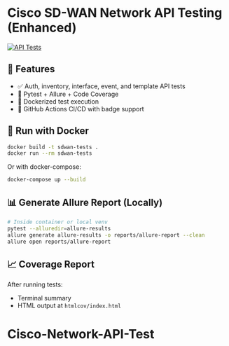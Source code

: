 # Cisco SD-WAN Network API Testing (Enhanced)

[![API Tests](https://github.com/yourusername/network-api-testing/actions/workflows/api-tests.yml/badge.svg)](https://github.com/yourusername/network-api-testing/actions)

## 🚀 Features

- ✅ Auth, inventory, interface, event, and template API tests
- 🧪 Pytest + Allure + Code Coverage
- 🐳 Dockerized test execution
- 🔁 GitHub Actions CI/CD with badge support

## 🐳 Run with Docker

```bash
docker build -t sdwan-tests .
docker run --rm sdwan-tests
```

Or with docker-compose:

```bash
docker-compose up --build
```

## 📊 Generate Allure Report (Locally)

```bash
# Inside container or local venv
pytest --alluredir=allure-results
allure generate allure-results -o reports/allure-report --clean
allure open reports/allure-report
```

## 📈 Coverage Report

After running tests:

- Terminal summary
- HTML output at `htmlcov/index.html`
# Cisco-Network-API-Test
